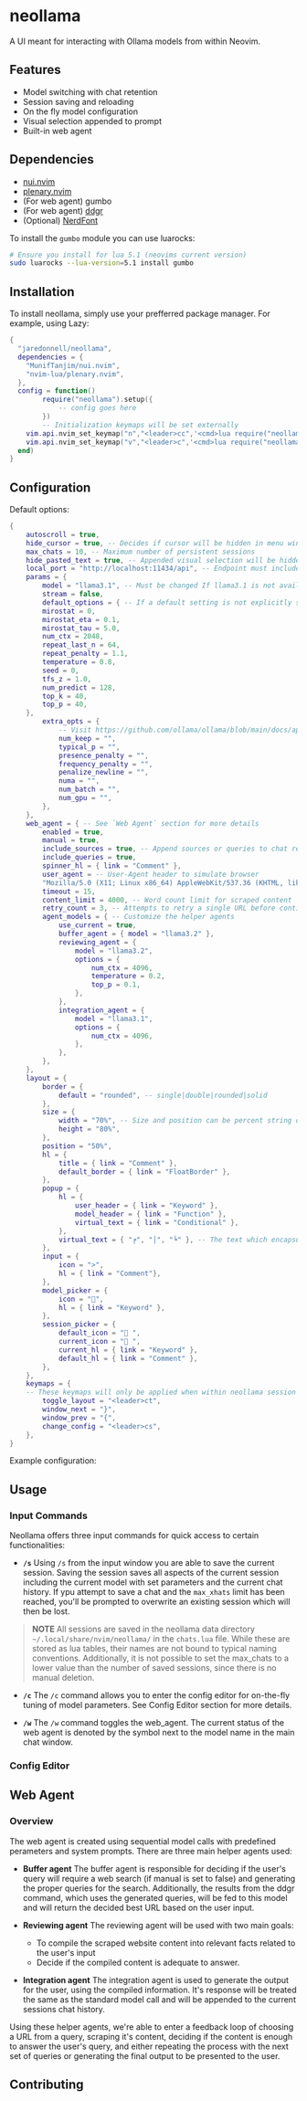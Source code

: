 # neollama
A UI meant for interacting with Ollama models from within Neovim.

## Features
- Model switching with chat retention
- Session saving and reloading
- On the fly model configuration
- Visual selection appended to prompt
- Built-in web agent

## Dependencies
- [nui.nvim](https://github.com/MunifTanjim/nui.nvim)
- [plenary.nvim](https://github.com/nvim-lua/plenary.nvim)
- (For web agent) gumbo
- (For web agent) [ddgr](https://github.com/jarun/ddgr)
- (Optional) [NerdFont](https://www.nerdfonts.com/)

To install the `gumbo` module you can use luarocks:
```bash
# Ensure you install for lua 5.1 (neovims current version)
sudo luarocks --lua-version=5.1 install gumbo
```

## Installation
To install neollama, simply use your prefferred package manager. For example, using Lazy:
```lua
{
  "jaredonnell/neollama",
  dependencies = {
    "MunifTanjim/nui.nvim",
    "nvim-lua/plenary.nvim",
  },
  config = function()
		require("neollama").setup({
			-- config goes here
		})
		-- Initialization keymaps will be set externally
    vim.api.nvim_set_keymap("n","<leader>cc",'<cmd>lua require("neollama").initialize()<CR>',{ noremap = true, silent = true })
    vim.api.nvim_set_keymap("v","<leader>c",'<cmd>lua require("neollama").initialize()<CR>',{ noremap = true, silent = true })
  end)
}

```

## Configuration
Default options:
```lua
{
	autoscroll = true,
	hide_cursor = true, -- Decides if cursor will be hidden in menu windows
	max_chats = 10, -- Maximum number of persistent sessions
	hide_pasted_text = true, -- Appended visual selection will be hidden from chat window if set to true
	local_port = "http://localhost:11434/api", -- Endpoint must include /api not just the port
	params = {
		model = "llama3.1", -- Must be changed If llama3.1 is not available
		stream = false,
		default_options = { -- If a default setting is not explicitly set the models default will be used instead
	    mirostat = 0,
	    mirostat_eta = 0.1,
	    mirostat_tau = 5.0,
	    num_ctx = 2048,
	    repeat_last_n = 64,
	    repeat_penalty = 1.1,
	    temperature = 0.8,
	    seed = 0,
	    tfs_z = 1.0,
	    num_predict = 128,
	    top_k = 40,
	    top_p = 40,
    },
		extra_opts = {
			-- Visit https://github.com/ollama/ollama/blob/main/docs/api.md for example values
			num_keep = "",
			typical_p = "",
			presence_penalty = "",
			frequency_penalty = "",
			penalize_newline = "",
			numa = "",
			num_batch = "",
			num_gpu = "",
		},
	},
	web_agent = { -- See `Web Agent` section for more details
		enabled = true,
		manual = true,
		include_sources = true, -- Append sources or queries to chat response
		include_queries = true,
		spinner_hl = { link = "Comment" },
		user_agent = -- User-Agent header to simulate browser
		"Mozilla/5.0 (X11; Linux x86_64) AppleWebKit/537.36 (KHTML, like Gecko) Chrome/96.0.4664.110 Safari/537.36",
		timeout = 15,
		content_limit = 4000, -- Word count limit for scraped content
		retry_count = 3, -- Attempts to retry a single URL before continuing
		agent_models = { -- Customize the helper agents
			use_current = true,
			buffer_agent = { model = "llama3.2" },
			reviewing_agent = {
				model = "llama3.2",
				options = {
					num_ctx = 4096,
					temperature = 0.2,
					top_p = 0.1,
				},
			},
			integration_agent = {
				model = "llama3.1",
				options = {
					num_ctx = 4096,
				},
			},
		},
	},
	layout = {
		border = {
			default = "rounded", -- single|double|rounded|solid
		},
		size = {
			width = "70%", -- Size and position can be percent string or integer
			height = "80%",
		},
		position = "50%",
		hl = {
			title = { link = "Comment" },
			default_border = { link = "FloatBorder" },
		},
		popup = {
			hl = {
				user_header = { link = "Keyword" },
				model_header = { link = "Function" },
				virtual_text = { link = "Conditional" },
			},
			virtual_text = { "╒", "│", "╘" }, -- The text which encapsulates the model response
		},
		input = {
			icon = ">",
			hl = { link = "Comment"},
		},
		model_picker = {
			icon = "",
			hl = { link = "Keyword" },
		},
		session_picker = {
			default_icon = "󰄰 ",
			current_icon = "󰄴 ",
			current_hl = { link = "Keyword" },
			default_hl = { link = "Comment" },
		},
	},
	keymaps = {
    -- These keymaps will only be applied when within neollama session and will be reverted when the session is hidden or closed
		toggle_layout = "<leader>ct",
		window_next = "}",
		window_prev = "{",
		change_config = "<leader>cs",
	},
}
```

Example configuration:

## Usage

### Input Commands
Neollama offers three input commands for quick access to certain functionalities:

- **`/s`**
Using `/s` from the input window you are able to save the current session. Saving the session saves all aspects of the current session including the current model with set parameters and the current chat history. If ypu attempt to save a chat and the `max_xhats` limit has been reached, you'll be prompted to overwrite an existing session which will then be lost.
> **NOTE**
> All sessions are saved in the neollama data directory `~/.local/share/nvim/neollama/` in the `chats.lua` file. While these are stored as lua tables, their names are not bound to typical naming conventions.
> Additionally, it is not possible to set the max_chats to a lower value than the number of saved sessions, since there is no manual deletion.

- **`/c`**
The `/c` command allows you to enter the config editor for on-the-fly tuning of model parameters. See Config Editor section for more details.

- **`/w`**
The `/w` command toggles the web_agent. The current status of the web agent is denoted by the symbol next to the model name in the main chat window.

### Config Editor

## Web Agent

### Overview
The web agent is created using sequential model calls with predefined perameters and system prompts. There are three main helper agents used:
- **Buffer agent**
The buffer agent is responsible for deciding if the user's query will require a web search (if manual is set to false) and generating the proper queries for the search. Additionally, the results from the ddgr command, which uses the generated queries, will be fed to this model and will return the decided best URL based on the user input.

- **Reviewing agent**
The reviewing agent will be used with two main goals: 
  - To compile the scraped website content into relevant facts related to the user's input
  - Decide if the compiled content is adequate to answer. 

- **Integration agent**
The integration agent is used to generate the output for the user, using the compiled information. It's response will be treated the same as the standard model call and will be appended to the current sessions chat history.

Using these helper agents, we're able to enter a feedback loop of choosing a URL from a query, scraping it's content, deciding if the content is enough to answer the user's query, and either repeating the process with the next set of queries or generating the final output to be presented to the user.

## Contributing

